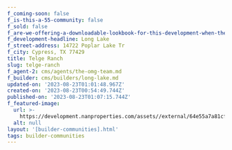 ```yaml
---
f_coming-soon: false
f_is-this-a-55-community: false
f_sold: false
f_are-we-offering-a-downloadable-lookbook-for-this-development-when-they-submit-their-contact-info: false
f_development-headline: Long Lake
f_street-address: 14722 Poplar Lake Tr
f_city: Cypress, TX 77429
title: Telge Ranch
slug: telge-ranch
f_agent-2: cms/agents/the-omg-team.md
f_builder: cms/builders/long-lake.md
updated-on: '2023-08-23T01:01:48.967Z'
created-on: '2023-08-23T00:54:49.744Z'
published-on: '2023-08-23T01:07:15.744Z'
f_featured-image:
  url: >-
    https://development.nanproperties.com/assets//external/64e55a7a81cf69f3b4b74770_new-homes-community-telge-ranch.webp
  alt: null
layout: '[builder-communities].html'
tags: builder-communities
---
```



